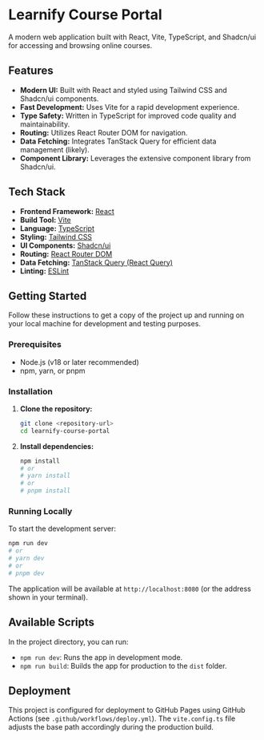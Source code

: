 # Learnify Course Portal

A modern web application built with React, Vite, TypeScript, and Shadcn/ui for accessing and browsing online courses.

## Features

- **Modern UI:** Built with React and styled using Tailwind CSS and Shadcn/ui components.
- **Fast Development:** Uses Vite for a rapid development experience.
- **Type Safety:** Written in TypeScript for improved code quality and maintainability.
- **Routing:** Utilizes React Router DOM for navigation.
- **Data Fetching:** Integrates TanStack Query for efficient data management (likely).
- **Component Library:** Leverages the extensive component library from Shadcn/ui.

## Tech Stack

- **Frontend Framework:** [React](https://reactjs.org/)
- **Build Tool:** [Vite](https://vitejs.dev/)
- **Language:** [TypeScript](https://www.typescriptlang.org/)
- **Styling:** [Tailwind CSS](https://tailwindcss.com/)
- **UI Components:** [Shadcn/ui](https://ui.shadcn.com/)
- **Routing:** [React Router DOM](https://reactrouter.com/)
- **Data Fetching:** [TanStack Query (React Query)](https://tanstack.com/query/latest)
- **Linting:** [ESLint](https://eslint.org/)

## Getting Started

Follow these instructions to get a copy of the project up and running on your local machine for development and testing purposes.

### Prerequisites

- Node.js (v18 or later recommended)
- npm, yarn, or pnpm

### Installation

1.  **Clone the repository:**
    ```bash
    git clone <repository-url>
    cd learnify-course-portal
    ```
2.  **Install dependencies:**
    ```bash
    npm install
    # or
    # yarn install
    # or
    # pnpm install
    ```

### Running Locally

To start the development server:

```bash
npm run dev
# or
# yarn dev
# or
# pnpm dev
```

The application will be available at `http://localhost:8080` (or the address shown in your terminal).

## Available Scripts

In the project directory, you can run:

- `npm run dev`: Runs the app in development mode.
- `npm run build`: Builds the app for production to the `dist` folder.

## Deployment

This project is configured for deployment to GitHub Pages using GitHub Actions (see `.github/workflows/deploy.yml`). The `vite.config.ts` file adjusts the base path accordingly during the production build.
